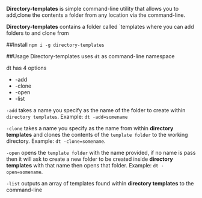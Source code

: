 **Directory-templates** is simple command-line utility that allows you to add,clone the contents a folder from any location via the command-line.

**Directory-templates** contains a folder called `templates where you can add folders to and clone from

##Install
```npm i -g directory-templates```

##Usage
Directory-templates uses `dt` as command-line namespace

dt has 4 options

 - -add
 - -clone
 - -open
 - -list

`-add` takes a name you specify as the name of the folder to create within `directory templates`.
Example: `dt -add=somename`

`-clone` takes a name you specify as the name from within **directory templates** and clones the contents of the `template folder` to the working directory.
Example: `dt -clone=somename`.

`-open` opens the `template folder` with the name provided, if no name is pass then it will ask to create a new folder to be created inside **directory templates** with that name then opens that folder.
Example: `dt -open=somename`.

`-list` outputs an array of templates found within **directory templates** to the command-line
